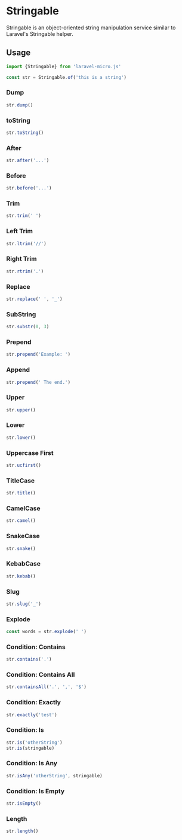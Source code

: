 # Stringable

Stringable is an object-oriented string manipulation service similar to Laravel's Stringable helper.

## Usage
```javascript
import {Stringable} from 'laravel-micro.js'

const str = Stringable.of('this is a string')
```

### Dump
```javascript
str.dump()
```

### toString
```javascript
str.toString()
```

### After
```javascript
str.after('...')
```

### Before
```javascript
str.before('...')
```

### Trim
```javascript
str.trim(' ')
```

### Left Trim
```javascript
str.ltrim('//')
```

### Right Trim
```javascript
str.rtrim('.')
```

### Replace
```javascript
str.replace(' ', '_')
```

### SubString
```javascript
str.substr(0, 3)
```

### Prepend
```javascript
str.prepend('Example: ')
```

### Append
```javascript
str.prepend(' The end.')
```

### Upper
```javascript
str.upper()
```

### Lower
```javascript
str.lower()
```

### Uppercase First
```javascript
str.ucfirst()
```

### TitleCase
```javascript
str.title()
```

### CamelCase
```javascript
str.camel()
```

### SnakeCase
```javascript
str.snake()
```

### KebabCase
```javascript
str.kebab()
```

### Slug
```javascript
str.slug('_')
```

### Explode
```javascript
const words = str.explode(' ')
```

### Condition: Contains
```javascript
str.contains('.')
```

### Condition: Contains All
```javascript
str.containsAll('.', ',', '$')
```

### Condition: Exactly
```javascript
str.exactly('test')
```

### Condition: Is
```javascript
str.is('otherString')
str.is(stringable)
```

### Condition: Is Any
```javascript
str.isAny('otherString', stringable)
```

### Condition: Is Empty
```javascript
str.isEmpty()
```

### Length
```javascript
str.length()
```
